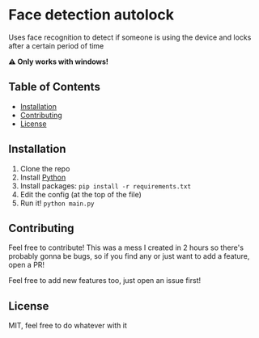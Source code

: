 # Face detection autolock

Uses face recognition to detect if someone is using the device and locks after a certain period of time

**⚠️ Only works with windows!**

## Table of Contents



- [Installation](#installation)
- [Contributing](#contributing)
- [License](#license)


## Installation
1. Clone the repo
2. Install [Python](https://www.python.org/downloads/)
3. Install packages: `pip install -r requirements.txt`
4. Edit the config (at the top of the file)
5. Run it! `python main.py`


## Contributing

Feel free to contribute! This was a mess I created in 2 hours so there's probably gonna be bugs, so if you find any or just want to add a feature, open a PR!

Feel free to add new features too, just open an issue first!

## License
MIT, feel free to do whatever with it

